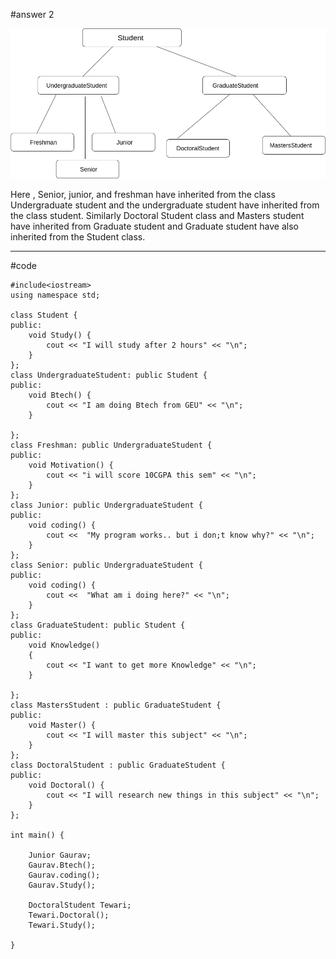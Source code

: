 #answer 2

<img src="./student-hierarchy.png"/>


Here , Senior, junior, and freshman have inherited from the class Undergraduate student and the undergraduate student have inherited from the class student. 
Similarly Doctoral Student class and Masters student have inherited from Graduate student and Graduate student have also inherited from the Student class.
<br/>
<hr/>

#code

```
#include<iostream>
using namespace std;

class Student {
public:
	void Study() {
		cout << "I will study after 2 hours" << "\n";
	}
};
class UndergraduateStudent: public Student {
public:
	void Btech() {
		cout << "I am doing Btech from GEU" << "\n";
	}

};
class Freshman: public UndergraduateStudent {
public:
	void Motivation() {
		cout << "i will score 10CGPA this sem" << "\n";
	}
};
class Junior: public UndergraduateStudent {
public:
	void coding() {
		cout <<  "My program works.. but i don;t know why?" << "\n";
	}
};
class Senior: public UndergraduateStudent {
public:
	void coding() {
		cout <<  "What am i doing here?" << "\n";
	}
};
class GraduateStudent: public Student {
public:
	void Knowledge()
	{
		cout << "I want to get more Knowledge" << "\n";
	}

};
class MastersStudent : public GraduateStudent {
public:
	void Master() {
		cout << "I will master this subject" << "\n";
	}
};
class DoctoralStudent : public GraduateStudent {
public:
	void Doctoral() {
		cout << "I will research new things in this subject" << "\n";
	}
};

int main() {

	Junior Gaurav;
	Gaurav.Btech();
	Gaurav.coding();
	Gaurav.Study();

	DoctoralStudent Tewari;
	Tewari.Doctoral();
	Tewari.Study();

}



```
